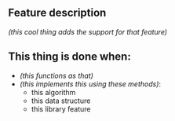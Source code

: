 ## Feature description
*(this cool thing adds the support for that feature)*

## This thing is done when:
- *(this functions as that)*
- *(this implements this using these methods)*:
    - this algorithm
    - this data structure
    - this library feature
   